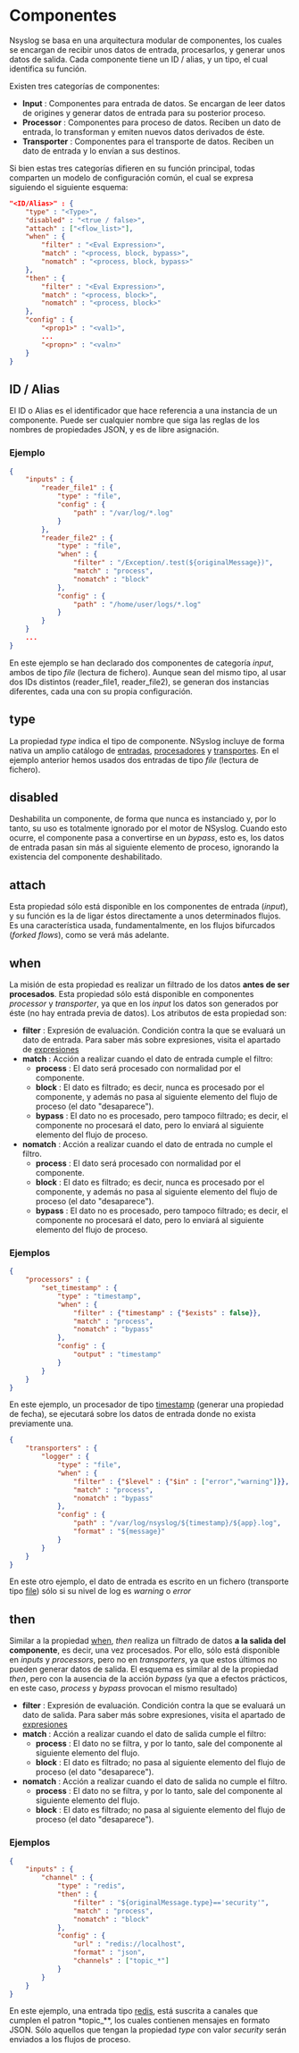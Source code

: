 # Componentes

Nsyslog se basa en una arquitectura modular de componentes, los cuales se encargan de recibir unos datos de entrada, procesarlos, y generar unos datos de salida. Cada componente tiene un ID / alias, y un tipo, el cual identifica su función.

Existen tres categorías de componentes:
* **Input** : Componentes para entrada de datos. Se encargan de leer datos de origines y generar datos de entrada para su posterior proceso.
* **Processor** : Componentes para proceso de datos. Reciben un dato de entrada, lo transforman y emiten nuevos datos derivados de éste.
* **Transporter** : Componentes para el transporte de datos. Reciben un dato de entrada y lo envían a sus destinos.

Si bien estas tres categorías difieren en su función principal, todas comparten un modelo de configuración común, el cual se expresa siguiendo el siguiente esquema:

```json
"<ID/Alias>" : {
	"type" : "<Type>",
	"disabled" : "<true / false>",
	"attach" : ["<flow_list>"],
	"when" : {
		"filter" : "<Eval Expression>",
		"match" : "<process, block, bypass>",
		"nomatch" : "<process, block, bypass>"
	},
	"then" : {
		"filter" : "<Eval Expression>",
		"match" : "<process, block>",
		"nomatch" : "<process, block>"
	},
	"config" : {
		"<prop1>" : "<val1>",
		...
		"<propn>" : "<valn>"
	}
}
```

## ID / Alias
El ID o Alias es el identificador que hace referencia a una instancia de un componente. Puede ser cualquier nombre que siga las reglas de los nombres de propiedades JSON, y es de libre asignación.

### Ejemplo
```json
{
	"inputs" : {
		"reader_file1" : {
			"type" : "file",
			"config" : {
				"path" : "/var/log/*.log"
			}
		},
		"reader_file2" : {
			"type" : "file",
			"when" : {
				"filter" : "/Exception/.test(${originalMessage})",
				"match" : "process",
				"nomatch" : "block"
			},
			"config" : {
				"path" : "/home/user/logs/*.log"
			}
		}
	}
	...
}
```
En este ejemplo se han declarado dos componentes de categoría *input*, ambos de tipo *file* (lectura de fichero). Aunque sean del mismo tipo, al usar dos IDs distintos (reader_file1, reader_file2), se generan dos instancias diferentes, cada una con su propia configuración.

## type
La propiedad *type* indica el tipo de componente. NSyslog incluye de forma nativa un amplio catálogo de [entradas](../inputs/index.md), [procesadores](../processors/index.md) y [transportes](../transporters/index.md). En el ejemplo anterior hemos usados dos entradas de tipo *file* (lectura de fichero).

## disabled
Deshabilita un componente, de forma que nunca es instanciado y, por lo tanto, su uso es totalmente ignorado por el motor de NSyslog. Cuando esto ocurre, el componente pasa a convertirse en un *bypass*, esto es, los datos de entrada pasan sin más al siguiente elemento de proceso, ignorando la existencia del componente deshabilitado.

## attach
Esta propiedad sólo está disponible en los componentes de entrada (*input*), y su función es la de ligar éstos directamente a unos determinados flujos. Es una característica usada, fundamentalmente, en los flujos bifurcados (*forked flows*), como se verá más adelante.

## when
La misión de esta propiedad es realizar un filtrado de los datos **antes de ser procesados**. Esta propiedad sólo está disponible en componentes *processor* y *transporter*, ya que en los *input* los datos son generados por éste (no hay entrada previa de datos). Los atributos de esta propiedad son:
* **filter** : Expresión de evaluación. Condición contra la que se evaluará un dato de entrada. Para saber más sobre expresiones, visita el apartado de [expresiones](../intro/expressions.md)
* **match** : Acción a realizar cuando el dato de entrada cumple el filtro:
	* **process** : El dato será procesado con normalidad por el componente.
	* **block** : El dato es filtrado; es decir, nunca es procesado por el componente, y además no pasa al siguiente elemento del flujo de proceso (el dato "desaparece").
	* **bypass** : El dato no es procesado, pero tampoco filtrado; es decir, el componente no procesará el dato, pero lo enviará al siguiente elemento del flujo de proceso.
* **nomatch** : Acción a realizar cuando el dato de entrada no cumple el filtro.
	* **process** : El dato será procesado con normalidad por el componente.
	* **block** : El dato es filtrado; es decir, nunca es procesado por el componente, y además no pasa al siguiente elemento del flujo de proceso (el dato "desaparece").
	* **bypass** : El dato no es procesado, pero tampoco filtrado; es decir, el componente no procesará el dato, pero lo enviará al siguiente elemento del flujo de proceso.

### Ejemplos
```json
{
	"processors" : {
		"set_timestamp" : {
			"type" : "timestamp",
			"when" : {
				"filter" : {"timestamp" : {"$exists" : false}},
				"match" : "process",
				"nomatch" : "bypass"
			},
			"config" : {
				"output" : "timestamp"
			}
		}
	}
}
```

En este ejemplo, un procesador de tipo [timestamp](../processors/timestamp.md) (generar una propiedad de fecha), se ejecutará sobre los datos de entrada donde no exista previamente una.

```json
{
	"transporters" : {
		"logger" : {
			"type" : "file",
			"when" : {
				"filter" : {"$level" : {"$in" : ["error","warning"]}},
				"match" : "process",
				"nomatch" : "bypass"
			},
			"config" : {
				"path" : "/var/log/nsyslog/${timestamp}/${app}.log",
				"format" : "${message}"
			}
		}
	}
}
```

En este otro ejemplo, el dato de entrada es escrito en un fichero (transporte tipo [file](../transporters/file.md)) sólo si su nivel de log es *warning* o *error*

## then
Similar a la propiedad [when](#when), *then* realiza un filtrado de datos **a la salida del componente**, es decir, una vez procesados. Por ello, sólo está disponible en *inputs* y *processors*, pero no en *transporters*, ya que estos últimos no pueden generar datos de salida.
El esquema es similar al de la propiedad *then*, pero con la ausencia de la acción *bypass* (ya que a efectos prácticos, en este caso, *process* y *bypass* provocan el mismo resultado)
* **filter** : Expresión de evaluación. Condición contra la que se evaluará un dato de salida. Para saber más sobre expresiones, visita el apartado de [expresiones](../intro/expressions.md)
* **match** : Acción a realizar cuando el dato de salida cumple el filtro:
	* **process** : El dato no se filtra, y por lo tanto, sale del componente al siguiente elemento del flujo.
	* **block** : El dato es filtrado; no pasa al siguiente elemento del flujo de proceso (el dato "desaparece").
* **nomatch** : Acción a realizar cuando el dato de salida no cumple el filtro.
	* **process** : El dato no se filtra, y por lo tanto, sale del componente al siguiente elemento del flujo.
	* **block** : El dato es filtrado; no pasa al siguiente elemento del flujo de proceso (el dato "desaparece").

### Ejemplos
```json
{
	"inputs" : {
		"channel" : {
			"type" : "redis",
			"then" : {
				"filter" : "${originalMessage.type}=='security'",
				"match" : "process",
				"nomatch" : "block"
			},
			"config" : {
				"url" : "redis://localhost",
				"format" : "json",
				"channels" : ["topic_*"]
			}
		}
	}
}
```
En este ejemplo, una entrada tipo [redis](../inputs/redis.md), está suscrita a canales que cumplen el patron *topic_**, los cuales contienen mensajes en formato JSON. Sólo aquellos que tengan la propiedad *type* con valor *security* serán enviados a los flujos de proceso.
